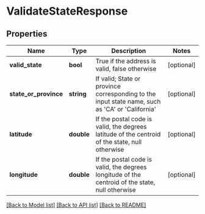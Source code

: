 # ValidateStateResponse

## Properties
Name | Type | Description | Notes
------------ | ------------- | ------------- | -------------
**valid_state** | **bool** | True if the address is valid, false otherwise | [optional] 
**state_or_province** | **string** | If valid; State or province corresponding to the input state name, such as &#39;CA&#39; or &#39;California&#39; | [optional] 
**latitude** | **double** | If the postal code is valid, the degrees latitude of the centroid of the state, null otherwise | [optional] 
**longitude** | **double** | If the postal code is valid, the degrees longitude of the centroid of the state, null otherwise | [optional] 

[[Back to Model list]](../README.md#documentation-for-models) [[Back to API list]](../README.md#documentation-for-api-endpoints) [[Back to README]](../README.md)


